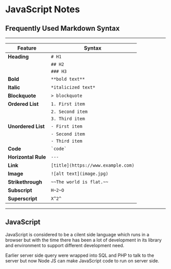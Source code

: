 # JavaScript Notes

## Frequently Used Markdown Syntax
-----------------------------------------------

| **Feature**          | **Syntax**                            |
|----------------------|---------------------------------------|
| **Heading**          | `# H1`                                |
|                      | `## H2`                               |
|                      | `### H3`                              |
| **Bold**             | `**bold text**`                       |
| **Italic**           | `*italicized text*`                   |
| **Blockquote**       | `> blockquote`                        |
| **Ordered List**     | `1. First item`                       |
|                      | `2. Second item`                      |
|                      | `3. Third item`                       |
| **Unordered List**   | `- First item`                        |
|                      | `- Second item`                       |
|                      | `- Third item`                        |
| **Code**             | `` `code` ``                          |
| **Horizontal Rule**  | `---`                                 |
| **Link**             | `[title](https://www.example.com)`    |
| **Image**            | `![alt text](image.jpg)`              |
| **Strikethrough**    | `~~The world is flat.~~`              |
| **Subscript**        | `H~2~O`                               |
| **Superscript**      | `X^2^`                                |


----------------------------------------------

## JavaScript 
JavaScript is considered to be a cilent side language which runs in a browser but with the time there has been a lot of development in its library and environment to support different development need.

Earlier server side query were wrapped into SQL and PHP to talk to the server but now Node JS can make JavaScript code to run on server side.

